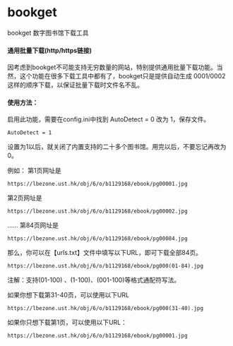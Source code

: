 # bookget
bookget 数字图书馆下载工具

#### 通用批量下载(http/https链接)
因考虑到bookget不可能支持无穷数量的网站，特别提供通用批量下载功能。当然，这个功能在很多下载工具中都有了，bookget只是提供自动生成 0001/0002这样的顺序下载，以保证批量下载时文件名不乱。

#### 使用方法：
启用此功能，需要在config.ini中找到 AutoDetect = 0 改为 1，保存文件。

```
AutoDetect = 1
```
设置为1以后，就关闭了内置支持的二十多个图书馆。用完以后，不要忘记再改为0。

例如：
第1页网址是  
```
https://lbezone.ust.hk/obj/6/o/b1129168/ebook/pg00001.jpg
```
第2页网址是  
```
https://lbezone.ust.hk/obj/6/o/b1129168/ebook/pg00002.jpg
```
……
第84页网址是    
```
https://lbezone.ust.hk/obj/6/o/b1129168/ebook/pg00084.jpg
```
那么，你可以在【urls.txt】文件中填写以下URL，即可下载全部84页。
```
https://lbezone.ust.hk/obj/6/o/b1129168/ebook/pg000(01-84).jpg
```
注解：支持(01-100) 、(1-100)、(001-100)等格式通配符写法。

如果你想下载第31-40页，可以使用以下URL
```
https://lbezone.ust.hk/obj/6/o/b1129168/ebook/pg000(31-40).jpg
```
如果你只想下载第1页，可以使用以下URL：
```
https://lbezone.ust.hk/obj/6/o/b1129168/ebook/pg00001.jpg
```
